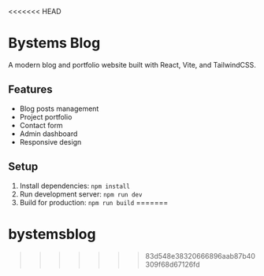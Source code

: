 <<<<<<< HEAD
# Bystems Blog

A modern blog and portfolio website built with React, Vite, and TailwindCSS.

## Features
- Blog posts management
- Project portfolio
- Contact form
- Admin dashboard
- Responsive design

## Setup
1. Install dependencies: `npm install`
2. Run development server: `npm run dev`
3. Build for production: `npm run build`
=======
# bystemsblog
>>>>>>> 83d548e38320666896aab87b40309f68d67126fd
